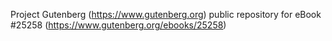 Project Gutenberg (https://www.gutenberg.org) public repository for eBook #25258 (https://www.gutenberg.org/ebooks/25258)
